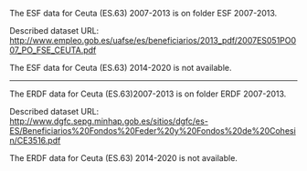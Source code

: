 The ESF data for Ceuta (ES.63) 2007-2013 is on folder ESF 2007-2013.

Described dataset URL: http://www.empleo.gob.es/uafse/es/beneficiarios/2013_pdf/2007ES051PO007_PO_FSE_CEUTA.pdf

The ESF data for Ceuta (ES.63) 2014-2020 is not available.

----

The ERDF data for Ceuta (ES.63)2007-2013 is on folder ERDF 2007-2013.

Described dataset URL: http://www.dgfc.sepg.minhap.gob.es/sitios/dgfc/es-ES/Beneficiarios%20Fondos%20Feder%20y%20Fondos%20de%20Cohesin/CE3516.pdf

The ERDF data for Ceuta (ES.63) 2014-2020 is not available.

